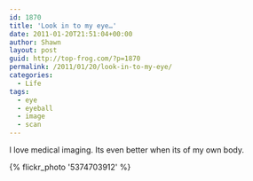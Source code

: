 ```yaml
---
id: 1870
title: 'Look in to my eye…'
date: 2011-01-20T21:51:04+00:00
author: Shawn
layout: post
guid: http://top-frog.com/?p=1870
permalink: /2011/01/20/look-in-to-my-eye/
categories:
  - Life
tags:
  - eye
  - eyeball
  - image
  - scan
---
```

I love medical imaging. Its even better when its of my own body.

{% flickr_photo '5374703912' %}
